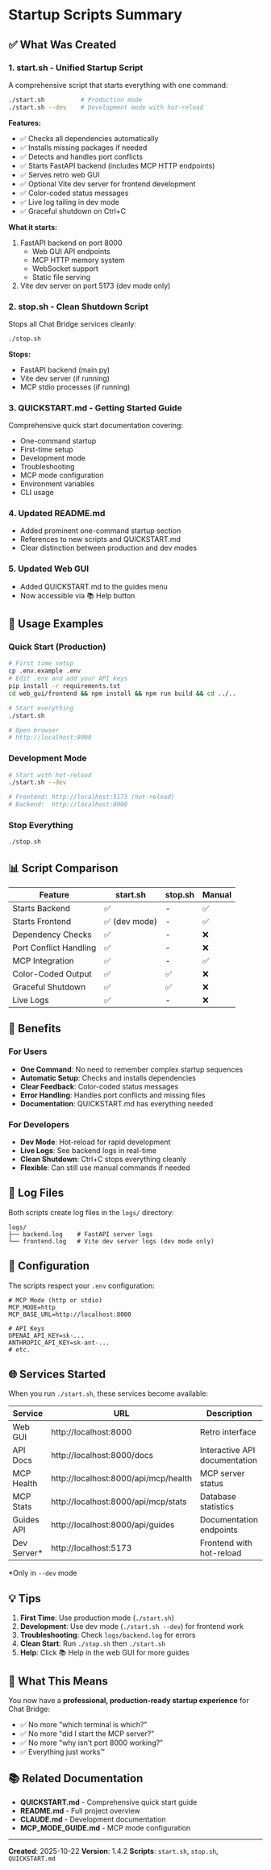 # Startup Scripts Summary

## ✅ What Was Created

### 1. **start.sh** - Unified Startup Script
A comprehensive script that starts everything with one command:

```bash
./start.sh          # Production mode
./start.sh --dev    # Development mode with hot-reload
```

**Features:**
- ✅ Checks all dependencies automatically
- ✅ Installs missing packages if needed
- ✅ Detects and handles port conflicts
- ✅ Starts FastAPI backend (includes MCP HTTP endpoints)
- ✅ Serves retro web GUI
- ✅ Optional Vite dev server for frontend development
- ✅ Color-coded status messages
- ✅ Live log tailing in dev mode
- ✅ Graceful shutdown on Ctrl+C

**What it starts:**
1. FastAPI backend on port 8000
   - Web GUI API endpoints
   - MCP HTTP memory system
   - WebSocket support
   - Static file serving
2. Vite dev server on port 5173 (dev mode only)

### 2. **stop.sh** - Clean Shutdown Script
Stops all Chat Bridge services cleanly:

```bash
./stop.sh
```

**Stops:**
- FastAPI backend (main.py)
- Vite dev server (if running)
- MCP stdio processes (if running)

### 3. **QUICKSTART.md** - Getting Started Guide
Comprehensive quick start documentation covering:
- One-command startup
- First-time setup
- Development mode
- Troubleshooting
- MCP mode configuration
- Environment variables
- CLI usage

### 4. **Updated README.md**
- Added prominent one-command startup section
- References to new scripts and QUICKSTART.md
- Clear distinction between production and dev modes

### 5. **Updated Web GUI**
- Added QUICKSTART.md to the guides menu
- Now accessible via 📚 Help button

## 🚀 Usage Examples

### Quick Start (Production)
```bash
# First time setup
cp .env.example .env
# Edit .env and add your API keys
pip install -r requirements.txt
cd web_gui/frontend && npm install && npm run build && cd ../..

# Start everything
./start.sh

# Open browser
# http://localhost:8000
```

### Development Mode
```bash
# Start with hot-reload
./start.sh --dev

# Frontend: http://localhost:5173 (hot-reload)
# Backend:  http://localhost:8000
```

### Stop Everything
```bash
./stop.sh
```

## 📊 Script Comparison

| Feature | start.sh | stop.sh | Manual |
|---------|----------|---------|--------|
| Starts Backend | ✅ | - | ✅ |
| Starts Frontend | ✅ (dev mode) | - | ✅ |
| Dependency Checks | ✅ | - | ❌ |
| Port Conflict Handling | ✅ | - | ❌ |
| MCP Integration | ✅ | - | ✅ |
| Color-Coded Output | ✅ | ✅ | ❌ |
| Graceful Shutdown | ✅ | ✅ | ❌ |
| Live Logs | ✅ | - | ❌ |

## 🎯 Benefits

### For Users
- **One Command**: No need to remember complex startup sequences
- **Automatic Setup**: Checks and installs dependencies
- **Clear Feedback**: Color-coded status messages
- **Error Handling**: Handles port conflicts and missing files
- **Documentation**: QUICKSTART.md has everything needed

### For Developers
- **Dev Mode**: Hot-reload for rapid development
- **Live Logs**: See backend logs in real-time
- **Clean Shutdown**: Ctrl+C stops everything cleanly
- **Flexible**: Can still use manual commands if needed

## 📝 Log Files

Both scripts create log files in the `logs/` directory:

```
logs/
├── backend.log    # FastAPI server logs
└── frontend.log   # Vite dev server logs (dev mode only)
```

## 🔧 Configuration

The scripts respect your `.env` configuration:

```env
# MCP Mode (http or stdio)
MCP_MODE=http
MCP_BASE_URL=http://localhost:8000

# API Keys
OPENAI_API_KEY=sk-...
ANTHROPIC_API_KEY=sk-ant-...
# etc.
```

## 🌐 Services Started

When you run `./start.sh`, these services become available:

| Service | URL | Description |
|---------|-----|-------------|
| Web GUI | http://localhost:8000 | Retro interface |
| API Docs | http://localhost:8000/docs | Interactive API documentation |
| MCP Health | http://localhost:8000/api/mcp/health | MCP server status |
| MCP Stats | http://localhost:8000/api/mcp/stats | Database statistics |
| Guides API | http://localhost:8000/api/guides | Documentation endpoints |
| Dev Server* | http://localhost:5173 | Frontend with hot-reload |

*Only in `--dev` mode

## 💡 Tips

1. **First Time**: Use production mode (`./start.sh`)
2. **Development**: Use dev mode (`./start.sh --dev`) for frontend work
3. **Troubleshooting**: Check `logs/backend.log` for errors
4. **Clean Start**: Run `./stop.sh` then `./start.sh`
5. **Help**: Click 📚 Help in the web GUI for more guides

## 🎉 What This Means

You now have a **professional, production-ready startup experience** for Chat Bridge:

- ✅ No more "which terminal is which?"
- ✅ No more "did I start the MCP server?"
- ✅ No more "why isn't port 8000 working?"
- ✅ Everything just works™

## 📚 Related Documentation

- **QUICKSTART.md** - Comprehensive quick start guide
- **README.md** - Full project overview
- **CLAUDE.md** - Development documentation
- **MCP_MODE_GUIDE.md** - MCP mode configuration

---

**Created**: 2025-10-22
**Version**: 1.4.2
**Scripts**: `start.sh`, `stop.sh`, `QUICKSTART.md`
